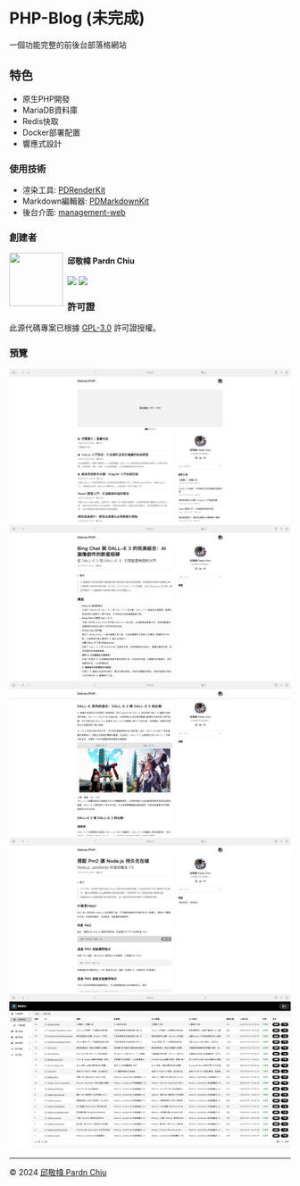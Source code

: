 # PHP-Blog (未完成)

一個功能完整的前後台部落格網站

## 特色

- 原生PHP開發
- MariaDB資料庫 
- Redis快取
- Docker部署配置
- 響應式設計

### 使用技術

- 渲染工具: [PDRenderKit](https://github.com/pardnchiu/PDRenderKit)
- Markdown編輯器: [PDMarkdownKit](https://github.com/pardnchiu/PDMarkdownKit) 
- 後台介面: [management-web](https://github.com/pardnchiu/management-web)

### 創建者

<img src="https://pardn.io/image/head-s.jpg" align="left" style="float: left; margin-right: 0.5rem; width: 96px; height: 96px;" />

<h4 style="padding-top: 0">邱敬幃 Pardn Chiu</h4>

[![](https://pardn.io/image/mail.svg)](mailto:mail@pardn.ltd) [![](https://skillicons.dev/icons?i=linkedin)](https://linkedin.com/in/pardnchiu) 

### 許可證

此源代碼專案已根據 [GPL-3.0](https://github.com/pardnchiu/PDRenderKit/blob/main/LICENSE) 許可證授權。

### 預覽

![](./image/0.png)
![](./image/1.png)
![](./image/2.png)
![](./image/3.png)
![](./image/4.png)

***

©️ 2024 [邱敬幃 Pardn Chiu](https://www.linkedin.com/in/pardnchiu)